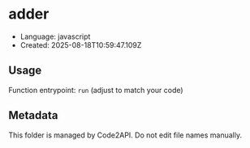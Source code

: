 # adder

- Language: javascript
- Created: 2025-08-18T10:59:47.109Z

## Usage

Function entrypoint: `run` (adjust to match your code)

## Metadata

This folder is managed by Code2API. Do not edit file names manually.
